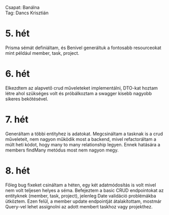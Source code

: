Csapat: Banálna \
Tag: Dancs Krisztián

# 5. hét
Prisma sémát definiáltam, és Benivel generáltuk a fontosabb resourceokat mint például member, task, project.

# 6. hét
Elkezdtem az alapvető crud műveleteket implementálni, DTO-kat hoztam létre ahol szükséges volt és próbálkoztam a swagger kisebb nagyobb sikeres bekötésével.

# 7. hét
Generáltam a többi entityhez is adatokat. Megcsináltam a tasknak is a crud műveleteit, nem nagyon működik most a backend, mivel refactoráltam a múlt heti kódot, hogy many to many relationship legyen. Ennek hatására a members findMany metódus most nem nagyon megy.

# 8. hét
Főleg bug fixeket csináltam a héten, egy két adatmódosítás is volt mivel nem volt teljesen helyes a séma. Befejeztem a basic CRUD endpointokat az entityknek (member, task, project), jelenleg Date validáció problémákba ütköztem. Ezen felül, a member update endpointját átalakítottam, mostmár Query-vel lehet assignolni az adott membert taskhoz vagy projekthez.
